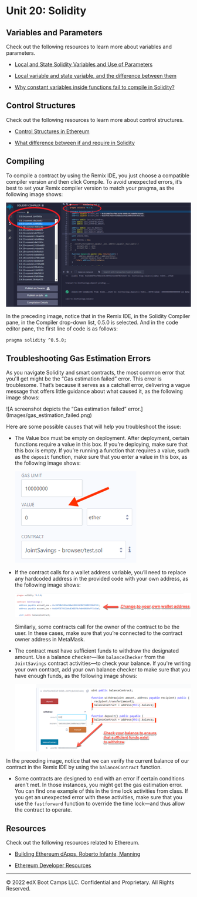 # Unit 20: Solidity

## Variables and Parameters

Check out the following resources to learn more about variables and parameters. 

* [Local and State Solidity Variables and Use of Parameters](https://www.bitdegree.org/learn/solidity-variables)

* [Local variable and state variable, and the difference between them](https://ethereum.stackexchange.com/questions/25554/local-variable-and-state-variable-and-the-difference-between-them)

* [Why constant variables inside functions fail to compile in Solidity?](https://ethereum.stackexchange.com/questions/51366/why-constant-variables-inside-functions-fail-to-compile-in-solidity)

## Control Structures

Check out the following resources to learn more about control structures.

* [Control Structures in Ethereum](https://medium.com/@k3no/control-structures-in-ethereum-3f2d4149b84a)

* [What difference between if and require in Solidity](https://ethereum.stackexchange.com/questions/60585/what-difference-between-if-and-require-in-solidity)

## Compiling

To compile a contract by using the Remix IDE, you just choose a compatible compiler version and then click Compile. To avoid unexpected errors, it’s best to set your Remix compiler version to match your pragma, as the following image shows:

![A screenshot depicts matching version numbers in the Remix IDE.](Images/pragma_compiler_match.png)

In the preceding image, notice that in the Remix IDE, in the Solidity Compiler pane, in the Compiler drop-down list, 0.5.0 is selected. And in the code editor pane, the first line of code is as follows:

```solidity
pragma solidity ^0.5.0;
```

## Troubleshooting Gas Estimation Errors

As you navigate Solidity and smart contracts, the most common error that you'll get might be the “Gas estimation failed” error. This error is troublesome. That’s because it serves as a catchall error, delivering a vague message that offers little guidance about what caused it, as the following image shows:

![A screenshot depicts the “Gas estimation failed” error.] (Images/gas_estimation_failed.png)

Here are some possible causes that will help you troubleshoot the issue:

* The Value box must be empty on deployment. After deployment, certain functions require a value in this box. If you’re deploying, make sure that this box is empty. If you’re running a function that requires a value, such as the `deposit` function, make sure that you enter a value in this box, as the following image shows:

  ![A screenshot depicts 0 in the Value box.](Images/value_box.png)

* If the contract calls for a wallet address variable, you’ll need to replace any hardcoded address in the provided code with your own address, as the following image shows:

  ![A screenshot depicts variables in code that are set to hardcoded addresses.](Images/value_address.png)

  Similarly, some contracts call for the owner of the contract to be the user. In these cases, make sure that you’re connected to the contract owner address in MetaMask.

* The contract must have sufficient funds to withdraw the designated amount. Use a balance checker&mdash;like `balanceChecker` from the `JointSavings` contract activities&mdash;to check your balance. If you're writing your own contract, add your own balance checker to make sure that you have enough funds, as the following image shows:

  ![A screenshot depicts a balance checker.](Images/value_balance.png)

In the preceding image, notice that we can verify the current balance of our contract in the Remix IDE by using the `balanceContract` function.

* Some contracts are designed to end with an error if certain conditions aren’t met. In those instances, you might get the gas estimation error. You can find one example of this in the time lock activities from class. If you get an unexpected error with these activities, make sure that you use the `fastforward` function to override the time lock&mdash;and thus allow the contract to operate.

## Resources

Check out the following resources related to Ethereum. 

* [Building Ethereum dApps, Roberto Infante, Manning](https://www.manning.com/books/building-ethereum-dapps)

* [Ethereum Developer Resources](https://ethereum.org/developers/#getting-started)

---

© 2022 edX Boot Camps LLC. Confidential and Proprietary. All Rights Reserved.
